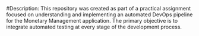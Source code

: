 #Description:
This repository was created as part of a practical assignment focused on understanding and implementing an automated DevOps pipeline for the Monetary Management application. The primary objective is to integrate automated testing at every stage of the development process.

